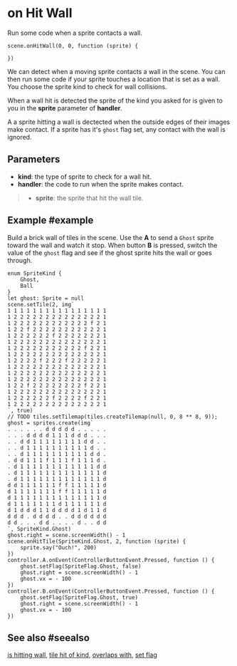 # on Hit Wall

Run some code when a sprite contacts a wall.

```sig
scene.onHitWall(0, 0, function (sprite) {
	
})
```

We can detect when a moving sprite contacts a wall in the scene. You can then run some code if your sprite touches a location that is set as a wall. You choose the sprite kind to check for wall collisions.

When a wall hit is detected the sprite of the kind you asked for is given to you in the **sprite** parameter of **handler**.

A a sprite hitting a wall is dectected when the outside edges of their images make contact. If a sprite has it's ``ghost`` flag set, any contact with the wall is ignored.

## Parameters

* **kind**: the type of sprite to check for a wall hit.
* **handler**: the code to run when the sprite makes contact.
>* **sprite**: the sprite that hit the wall tile.

## Example #example

Build a brick wall of tiles in the scene. Use the **A** to send a ``Ghost`` sprite toward the wall and watch it stop.  When button **B** is pressed, switch the value of the ``ghost`` flag and see if the ghost sprite hits the wall or goes through.

```blocks
enum SpriteKind {
    Ghost,
    Ball
}
let ghost: Sprite = null
scene.setTile(2, img`
1 1 1 1 1 1 1 1 1 1 1 1 1 1 1 1 
1 2 2 2 2 2 2 2 2 2 2 2 2 2 2 1 
1 2 2 2 2 2 2 2 2 2 2 2 2 f 2 1 
1 2 2 f 2 2 2 2 2 2 2 2 2 2 2 1 
1 2 2 2 2 2 2 f 2 2 2 2 2 2 2 1 
1 2 2 2 2 2 2 2 2 2 2 2 2 2 2 1 
1 2 2 2 2 2 2 2 2 2 2 2 f 2 2 1 
1 2 2 2 2 2 2 2 2 2 2 2 2 2 2 1 
1 2 2 2 2 f 2 2 2 f 2 2 2 2 2 1 
1 2 2 2 2 2 2 2 2 2 2 2 2 2 2 1 
1 2 2 2 2 2 2 2 2 2 2 2 2 2 2 1 
1 2 2 2 2 2 2 2 2 2 2 2 2 2 2 1 
1 2 2 f 2 2 2 2 2 2 2 2 f 2 2 1 
1 2 2 2 2 2 2 2 2 2 2 2 2 2 2 1 
1 2 2 2 2 2 2 f 2 2 2 2 f 2 2 1 
1 2 2 2 2 2 2 2 2 2 2 2 2 2 2 1 
`, true)
// TODO tiles.setTilemap(tiles.createTilemap(null, 0, 8 ** 8, 9)); 
ghost = sprites.create(img`
. . . . . . d d d d d . . . . . 
. . . d d d d 1 1 1 d d d . . . 
. . d d 1 1 1 1 1 1 1 1 d d . . 
. . d 1 1 1 1 1 1 1 1 1 1 d . . 
. . d 1 1 1 1 1 1 1 1 1 1 d d . 
. d d 1 1 1 f 1 1 1 f 1 1 1 d . 
. d 1 1 1 1 1 1 1 1 1 1 1 1 d d 
. d 1 1 1 1 1 1 1 1 1 1 1 1 1 d 
. d 1 1 1 1 1 1 1 1 1 1 1 1 1 d 
d d 1 1 1 1 1 1 f f 1 1 1 1 1 d 
d 1 1 1 1 1 1 1 f f 1 1 1 1 1 d 
d 1 1 1 1 1 1 1 1 1 1 1 1 1 1 d 
d 1 1 1 1 1 1 1 d 1 1 1 1 1 1 d 
d 1 d d d 1 1 d d d d 1 d 1 1 d 
d d d . d d d d . . d d d d d d 
d d . . . d d . . . . d . . d d 
`, SpriteKind.Ghost)
ghost.right = scene.screenWidth() - 1
scene.onHitTile(SpriteKind.Ghost, 2, function (sprite) {
    sprite.say("Ouch!", 200)
})
controller.A.onEvent(ControllerButtonEvent.Pressed, function () {
    ghost.setFlag(SpriteFlag.Ghost, false)
    ghost.right = scene.screenWidth() - 1
    ghost.vx = - 100
}) 
controller.B.onEvent(ControllerButtonEvent.Pressed, function () {
    ghost.setFlag(SpriteFlag.Ghost, true)
    ghost.right = scene.screenWidth() - 1
    ghost.vx = - 100
})
```

## See also #seealso

[is hitting wall](/reference/sprites/sprite/is-hitting-wall),
[tile hit of kind](/reference/sprites/sprite/tile-hit-of-kind),
[overlaps with](/reference/sprites/sprite/overlaps-with),
[set flag](/reference/sprites/sprite/set-flag)

